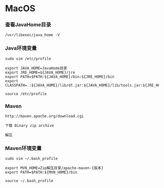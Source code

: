 # MacOS

### 查看JavaHome目录
```
/usr/libexec/java_home -V
```

### Java环境变量
```
sudo vim /etc/profile

export JAVA_HOME=JavaHome目录
export JRE_HOME=${JAVA_HOME}/jre
export PATH=$PATH:${JAVA_HOME}/bin:${JRE_HOME}/bin
export CLASSPATH=.:${JAVA_HOME}/lib/dt.jar:${JAVA_HOME}/lib/tools.jar:${JRE_HOME}/lib

source /etc/profile
```

### Maven
```
http://maven.apache.org/download.cgi

下载 Binary zip archive

解压
```

### Maven环境变量
```
sudo vim ~/.bash_profile

export MVN_HOME=Zip解压目录/apache-maven-{版本}
export PATH=$PATH:${MVN_HOME}/bin

source ~/.bash_profile
```
